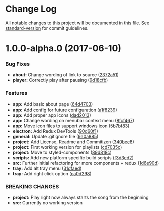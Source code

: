 # Change Log

All notable changes to this project will be documented in this file. See [standard-version](https://github.com/conventional-changelog/standard-version) for commit guidelines.

<a name="1.0.0-alpha.0"></a>
# 1.0.0-alpha.0 (2017-06-10)


### Bug Fixes

* **about:** Change wording of link to source ([2372a51](https://github.com/dkundel/tunes/commit/2372a51))
* **player:** Correctly play after pausing ([9d18cfb](https://github.com/dkundel/tunes/commit/9d18cfb))


### Features

* **app:** Add basic about page ([64d4703](https://github.com/dkundel/tunes/commit/64d4703))
* **app:** Add config for future configuration ([a1f8239](https://github.com/dkundel/tunes/commit/a1f8239))
* **app:** Add proper app icons ([dad2013](https://github.com/dkundel/tunes/commit/dad2013))
* **app:** Change wording on menubar context menu ([8fcf467](https://github.com/dkundel/tunes/commit/8fcf467))
* **app:** Move icon files to support windows icon ([5b7bf83](https://github.com/dkundel/tunes/commit/5b7bf83))
* **electron:** Add Redux DevTools ([90d60f1](https://github.com/dkundel/tunes/commit/90d60f1))
* **general:** Update .gitignore file ([9a0a885](https://github.com/dkundel/tunes/commit/9a0a885))
* **project:** Add License, Readme and Commitizen ([340bec8](https://github.com/dkundel/tunes/commit/340bec8))
* **project:** First working version for playlists ([cd7035c](https://github.com/dkundel/tunes/commit/cd7035c))
* **project:** Move to styled-components ([89d818c](https://github.com/dkundel/tunes/commit/89d818c))
* **scripts:** Add new platform specific build scripts ([f3d3ed2](https://github.com/dkundel/tunes/commit/f3d3ed2))
* **src:** Further initial refactoring for more components + redux ([1d6e90d](https://github.com/dkundel/tunes/commit/1d6e90d))
* **tray:** Add alt tray menu ([31dfaed](https://github.com/dkundel/tunes/commit/31dfaed))
* **tray:** Add right click option ([ca0d298](https://github.com/dkundel/tunes/commit/ca0d298))


### BREAKING CHANGES

* **project:** Play right now always starts the song from the beginning
* **src:** Currently no working version
